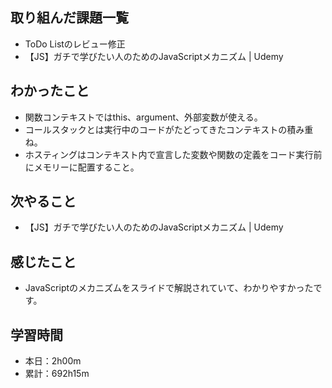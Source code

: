 ## 取り組んだ課題一覧
- ToDo Listのレビュー修正
- 【JS】ガチで学びたい人のためのJavaScriptメカニズム | Udemy
## わかったこと
- 関数コンテキストではthis、argument、外部変数が使える。
- コールスタックとは実行中のコードがたどってきたコンテキストの積み重ね。
- ホスティングはコンテキスト内で宣言した変数や関数の定義をコード実行前にメモリーに配置すること。
## 次やること
- 【JS】ガチで学びたい人のためのJavaScriptメカニズム | Udemy
## 感じたこと
- JavaScriptのメカニズムをスライドで解説されていて、わかりやすかったです。
## 学習時間
- 本日：2h00m
- 累計：692h15m
